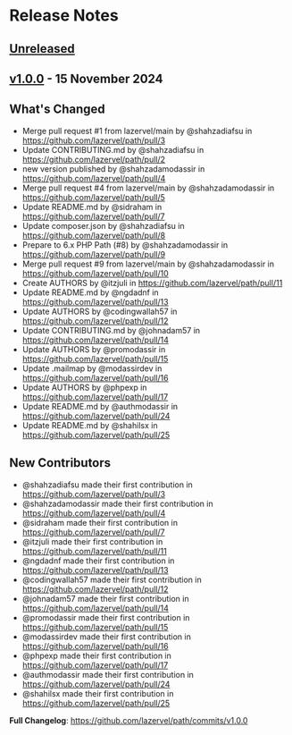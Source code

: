 # Release Notes
## [Unreleased](https://github.com/lazervel/path/compare/v1.0.0...v1.0.0)

## [v1.0.0](https://github.com/lazervel/path/compare/v1.0.0...v1.0.0) - 15 November 2024
## What's Changed
- Merge pull request #1 from lazervel/main by @shahzadiafsu in https://github.com/lazervel/path/pull/3
- Update CONTRIBUTING.md by @shahzadiafsu in https://github.com/lazervel/path/pull/2
- new version published by @shahzadamodassir in https://github.com/lazervel/path/pull/4
- Merge pull request #4 from lazervel/main by @shahzadamodassir in https://github.com/lazervel/path/pull/5
- Update README.md by @sidraham in https://github.com/lazervel/path/pull/7
- Update composer.json by @shahzadiafsu in https://github.com/lazervel/path/pull/8
- Prepare to 6.x PHP Path (#8) by @shahzadamodassir in https://github.com/lazervel/path/pull/9
- Merge pull request #9 from lazervel/main by @shahzadamodassir in https://github.com/lazervel/path/pull/10
- Create AUTHORS by @itzjuli in https://github.com/lazervel/path/pull/11
- Update README.md by @ngdadnf in https://github.com/lazervel/path/pull/13
- Update AUTHORS by @codingwallah57 in https://github.com/lazervel/path/pull/12
- Update CONTRIBUTING.md by @johnadam57 in https://github.com/lazervel/path/pull/14
- Update AUTHORS by @promodassir in https://github.com/lazervel/path/pull/15
- Update .mailmap by @modassirdev in https://github.com/lazervel/path/pull/16
- Update AUTHORS by @phpexp in https://github.com/lazervel/path/pull/17
- Update README.md by @authmodassir in https://github.com/lazervel/path/pull/24
- Update README.md by @shahilsx in https://github.com/lazervel/path/pull/25

## New Contributors
- @shahzadiafsu made their first contribution in https://github.com/lazervel/path/pull/3
- @shahzadamodassir made their first contribution in https://github.com/lazervel/path/pull/4
- @sidraham made their first contribution in https://github.com/lazervel/path/pull/7
- @itzjuli made their first contribution in https://github.com/lazervel/path/pull/11
- @ngdadnf made their first contribution in https://github.com/lazervel/path/pull/13
- @codingwallah57 made their first contribution in https://github.com/lazervel/path/pull/12
- @johnadam57 made their first contribution in https://github.com/lazervel/path/pull/14
- @promodassir made their first contribution in https://github.com/lazervel/path/pull/15
- @modassirdev made their first contribution in https://github.com/lazervel/path/pull/16
- @phpexp made their first contribution in https://github.com/lazervel/path/pull/17
- @authmodassir made their first contribution in https://github.com/lazervel/path/pull/24
- @shahilsx made their first contribution in https://github.com/lazervel/path/pull/25

**Full Changelog**: https://github.com/lazervel/path/commits/v1.0.0
